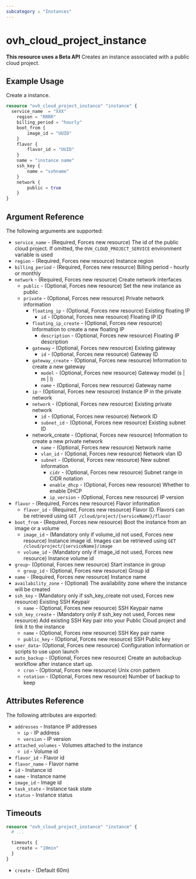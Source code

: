 ```yaml
---
subcategory : "Instances"
---
```


# ovh_cloud_project_instance

**This resource uses a Beta API** Creates an instance associated with a public cloud project.

## Example Usage

Create a instance.

```terraform
resource "ovh_cloud_project_instance" "instance" {
  service_name  = "XXX"
    region = "RRRR"
    billing_period = "hourly"
    boot_from {
        image_id = "UUID"
    }
    flavor {
        flavor_id = "UUID"
    }
    name = "instance name"
    ssh_key {
        name = "sshname"
    }
    network {
        public = true
    }  
}
```

## Argument Reference

The following arguments are supported:

* `service_name` - (Required, Forces new resource) The id of the public cloud project. If omitted, the `OVH_CLOUD_PROJECT_SERVICE` environment variable is used
* `region` - (Required, Forces new resource) Instance region
* `billing_period` - (Required, Forces new resource) Billing period - hourly or monthly
* `network` - (Required, Forces new resource) Create network interfaces
  * `public` - (Optional, Forces new resource) Set the new instance as public
  * `private` - (Optional, Forces new resource) Private network information
    * `floating_ip` - (Optional, Forces new resource) Existing floating IP
      * `id` - (Optional, Forces new resource) Floating IP ID
    * `floating_ip_create` - (Optional, Forces new resource) Information to create a new floating IP
      * `description` - (Optional, Forces new resource) Floating IP description
    * `gateway` - (Optional, Forces new resource) Existing gateway
      * `id` - (Optional, Forces new resource) Gateway ID
    * `gateway_create` - (Optional, Forces new resource) Information to create a new gateway
      * `model` - (Optional, Forces new resource) Gateway model (s | m | l)
      * `name` - (Optional, Forces new resource) Gateway name
    * `ip` - (Optional, Forces new resource) Instance IP in the private network
    * `network` - (Optional, Forces new resource) Existing private network
      * `id` - (Optional, Forces new resource) Network ID
      * `subnet_id` - (Optional, Forces new resource) Existing subnet ID
    * network_create - (Optional, Forces new resource) Information to create a new private network
      * `name` - (Optional, Forces new resource) Network name
      * `vlan_id` - (Optional, Forces new resource) Network vlan ID
      * `subnet` - (Optional, Forces new resource) New subnet information
        * `cidr` - (Optional, Forces new resource) Subnet range in CIDR notation
        * `enable_dhcp` - (Optional, Forces new resource) Whether to enable DHCP
        * `ip_version` - (Optional, Forces new resource) IP version
* `flavor` - (Required, Forces new resource) Flavor information
  * `flavor_id` - (Required, Forces new resource) Flavor ID. Flavors can be retrieved using `GET /cloud/project/{serviceName}/flavor`
* `boot_from` - (Required, Forces new resource) Boot the instance from an image or a volume
  * `image_id` - (Mandatory only if volume_id not used, Forces new resource) Instance image id. Images can be retrieved using `GET /cloud/project/{serviceName}/image`
  * `volume_id` - (Mandatory only if image_id not used, Forces new resource) Instance volume id
* `group`- (Optional, Forces new resource) Start instance in group
  * `group_id` - (Optional, Forces new resource) Group id
* `name` - (Required, Forces new resource) Instance name
* `availability_zone` - (Optional) The availability zone where the instance will be created
* `ssh_key` - (Mandatory only if ssh_key_create not used, Forces new resource) Existing SSH Keypair
  * `name` - (Optional, Forces new resource) SSH Keypair name
* `ssh_key_create` - (Mandatory only if ssh_key not used, Forces new resource) Add existing SSH Key pair into your Public Cloud project and link it to the instance
  * `name` - (Optional, Forces new resource) SSH Key pair name
  * `public_key` - (Optional, Forces new resource) SSH Public key
* `user_data`- (Optional, Forces new resource) Configuration information or scripts to use upon launch
* `auto_backup` - (Optional, Forces new resource) Create an autobackup workflow after instance start up.
  * `cron` - (Optional, Forces new resource) Unix cron pattern
  * `rotation` - (Optional, Forces new resource) Number of backup to keep

## Attributes Reference

The following attributes are exported:

* `addresses` - Instance IP addresses
  * `ip` - IP address
  * `version` - IP version
* `attached_volumes` - Volumes attached to the instance
  * `id` - Volume id
* `flavor_id` - Flavor id
* `flavor_name` - Flavor name
* `id` - Instance id
* `name` - Instance name
* `image_id` - Image id
* `task_state` - Instance task state
* `status` - Instance status

## Timeouts

```terraform
resource "ovh_cloud_project_instance" "instance" {
  # ...

  timeouts {
    create = "10min"
  }
}
```

* `create` - (Default 60m)